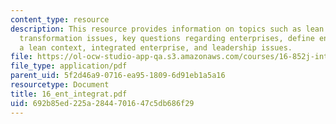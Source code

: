 ```yaml
---
content_type: resource
description: This resource provides information on topics such as lean enterprise
  transformation issues, key questions regarding enterprises, define enterprise in
  a lean context, integrated enterprise, and leadership issues.
file: https://ol-ocw-studio-app-qa.s3.amazonaws.com/courses/16-852j-integrating-the-lean-enterprise-fall-2005/692b85ed225a2844701647c5db686f29_16_ent_integrat.pdf
file_type: application/pdf
parent_uid: 5f2d46a9-0716-ea95-1809-6d91eb1a5a16
resourcetype: Document
title: 16_ent_integrat.pdf
uid: 692b85ed-225a-2844-7016-47c5db686f29
---
```

